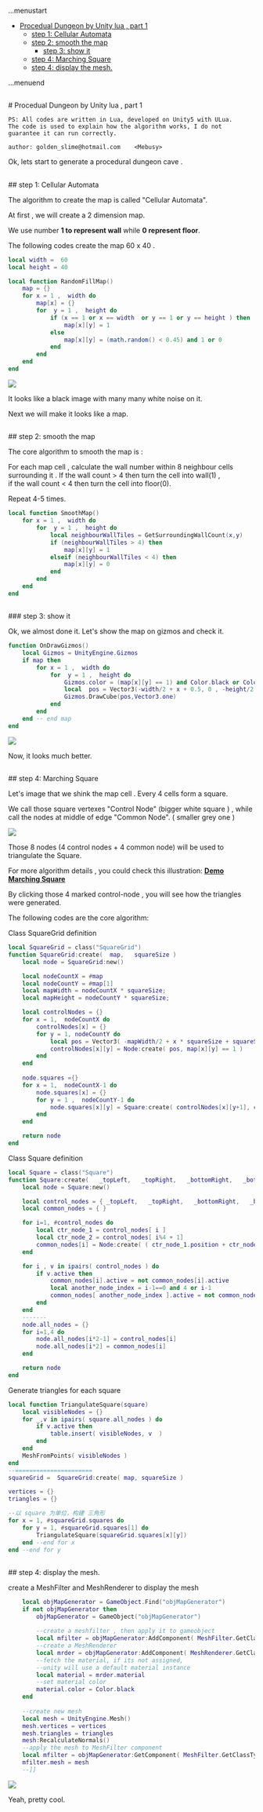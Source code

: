 ...menustart

 - [Procedual Dungeon by Unity lua , part 1](#43e65c30acbdf24696f10a6f143c27c0)
   - [step 1: Cellular Automata](#3e74269609b1bde9df6bc382ab44e8ca)
   - [step 2: smooth the map](#b8e64cb13c04f49bcd939e396573ba96)
     - [step 3: show it](#d98bd06ab1fed4ab8982111c42278c1e)
   - [step 4: Marching Square](#7baaaa63b8783cbfefac4bc92daca856)
   - [step 4: display the mesh.](#e5320da03725702c294687a92b03dfe1)

...menuend


<h2 id="43e65c30acbdf24696f10a6f143c27c0"></h2>
# Procedual Dungeon by Unity lua , part 1

    PS: All codes are written in Lua, developed on Unity5 with ULua.
    The code is used to explain how the algorithm works, I do not guarantee it can run correctly.
    
    author: golden_slime@hotmail.com    <Mebusy>

Ok, lets start to generate a procedural dungeon cave .

<h2 id="3e74269609b1bde9df6bc382ab44e8ca"></h2>
## step 1: Cellular Automata

The algorithm to create the map is called "Cellular Automata".

At first , we will create a 2 dimension map.  

We use number **1 to represent wall** while **0 represent floor**.

The following codes create the map 60 x 40 .

```lua
local width =  60
local height = 40

local function RandomFillMap()  
	map = {}
    for x = 1 ,  width do
    	map[x] = {}
        for  y = 1 ,  height do 
            if (x == 1 or x == width  or y == 1 or y == height ) then
                map[x][y] = 1
            else 
                map[x][y] = (math.random() < 0.45) and 1 or 0 
            end
        end
    end
end
```

![](https://raw.githubusercontent.com/mebusy/notes/master/imgs/Random_Cave_1.png)

It looks like a black image with many many white noise on it.  

Next we will make it looks like a map.

<h2 id="b8e64cb13c04f49bcd939e396573ba96"></h2>
## step 2: smooth the map

The core algorithm to smooth the map is : 

For each map cell , calculate the wall number within 8 neighbour cells surrounding it . 
If the wall count > 4 then turn the cell into wall(1) ,  
if the wall count < 4 then turn the cell into floor(0). 

Repeat 4-5 times.

```lua
local function SmoothMap()  
	for x = 1 ,  width do
        for  y = 1 ,  height do 
            local neighbourWallTiles = GetSurroundingWallCount(x,y)
            if (neighbourWallTiles > 4) then
                map[x][y] = 1
            elseif (neighbourWallTiles < 4) then
                map[x][y] = 0
            end
        end
    end
end
```

<h2 id="d98bd06ab1fed4ab8982111c42278c1e"></h2>
### step 3: show it

Ok, we almost done it. Let's show the map on gizmos and check it.

```lua
function OnDrawGizmos()
    local Gizmos = UnityEngine.Gizmos
    if map then
        for x = 1 ,  width do
            for  y = 1 ,  height do 
                Gizmos.color = (map[x][y] == 1) and Color.black or Color.white
                local  pos = Vector3(-width/2 + x + 0.5, 0 , -height/2 + y+ 0.5 )
                Gizmos.DrawCube(pos,Vector3.one)      
            end
        end
    end -- end map
end
```

![](https://raw.githubusercontent.com/mebusy/notes/master/imgs/Random_Cave_2.png)

Now, it looks much better. 

<h2 id="7baaaa63b8783cbfefac4bc92daca856"></h2>
## step 4: Marching Square

Let's image that we shink the map cell . Every 4 cells form a square.  

We call those square vertexes "Control Node" (bigger white square ) , 
while call the nodes at middle of edge "Common Node". ( smaller grey one )

![](https://raw.githubusercontent.com/mebusy/notes/master/imgs/Random_Cave_2.1.png)

Those 8 nodes (4 control nodes + 4 common node) will be used to triangulate the Square.

For more algorithm details , you could check this illustration: **[Demo Marching Square](https://cdn.rawgit.com/mebusy/html5_examples/HEAD/00_marchingSquare.html)**

By clicking those 4 marked control-node , you will see how the triangles were generated.

The following codes are the core algorithm:

Class SquareGrid definition

```lua
local SquareGrid = class("SquareGrid")
function SquareGrid:create(  map,   squareSize )
    local node = SquareGrid:new()

    local nodeCountX = #map 
    local nodeCountY = #map[1]
    local mapWidth = nodeCountX * squareSize;
    local mapHeight = nodeCountY * squareSize;

    local controlNodes = {}
    for x = 1,  nodeCountX do
    	controlNodes[x] = {}
        for y = 1, nodeCountY do
            local pos = Vector3( -mapWidth/2 + x * squareSize + squareSize/2, 0, -mapHeight/2 + y * squareSize + squareSize/2) 
            controlNodes[x][y] = Node:create( pos, map[x][y] == 1 )
        end
    end
    
    node.squares ={}
    for x = 1,  nodeCountX-1 do
    	node.squares[x] = {}
        for y = 1 ,  nodeCountY-1 do 
            node.squares[x][y] = Square:create( controlNodes[x][y+1], controlNodes[x+1][y+1], controlNodes[x+1][y], controlNodes[x][y])
        end
    end

    return node 
end
```

Class Square definition
```lua
local Square = class("Square")
function Square:create(   _topLeft,   _topRight,   _bottomRight,   _bottomLeft )
    local node = Square:new()

    local control_nodes = { _topLeft,   _topRight,   _bottomRight,   _bottomLeft }  
    local common_nodes = { }

    for i=1, #control_nodes do
        local ctr_node_1 = control_nodes[ i ]
        local ctr_node_2 = control_nodes[ i%4 + 1] 
        common_nodes[i] = Node:create( ( ctr_node_1.position + ctr_node_2.position  )/2 , false )
    end

    for i , v in ipairs( control_nodes ) do
        if v.active then
            common_nodes[i].active = not common_nodes[i].active
            local another_node_index = i-1==0 and 4 or i-1 
            common_nodes[ another_node_index ].active = not common_nodes[ another_node_index ].active
        end
    end
    -------
    node.all_nodes = {}
    for i=1,4 do
        node.all_nodes[i*2-1] = control_nodes[i]
        node.all_nodes[i*2] = common_nodes[i]
    end

    return node 
end
```

Generate triangles for each square

```lua
local function TriangulateSquare(square) 
    local visibleNodes = {}
    for _,v in ipairs( square.all_nodes ) do
        if v.active then
            table.insert( visibleNodes, v  )
        end
    end
    MeshFromPoints( visibleNodes )
end
--======================
squareGrid =  SquareGrid:create( map, squareSize ) 

vertices = {}
triangles = {}

--以 square 为单位，构建 三角形
for x = 1, #squareGrid.squares do
    for y = 1, #squareGrid.squares[1] do
        TriangulateSquare(squareGrid.squares[x][y])
    end --end for x
end --end for y    

```

<h2 id="e5320da03725702c294687a92b03dfe1"></h2>
## step 4: display the mesh.

create a MeshFilter and MeshRenderer to display the mesh

```lua
    local objMapGenerator = GameObject.Find("objMapGenerator")    
    if not objMapGenerator then
        objMapGenerator = GameObject("objMapGenerator")
        
        --create a meshfilter , then apply it to gameobject
        local mfilter = objMapGenerator:AddComponent( MeshFilter.GetClassType() )
        --create a MeshRenderer
        local mrder = objMapGenerator:AddComponent( MeshRenderer.GetClassType() )
        --fetch the material, if its not assigned, 
        --unity will use a default material instance
        local material = mrder.material
        --set material color
        material.color = Color.black
    end
    
    --create new mesh
    local mesh = UnityEngine.Mesh()
    mesh.vertices = vertices
    mesh.triangles = triangles
    mesh:RecalculateNormals()
    --apply the mesh to MeshFilter component
    local mfilter = objMapGenerator:GetComponent( MeshFilter.GetClassType() )
    mfilter.mesh = mesh 
    --]]
```

![](https://raw.githubusercontent.com/mebusy/notes/master/imgs/Random_Cave_3.png)

Yeah, pretty cool.

